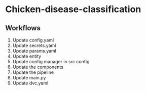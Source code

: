 # Chicken-disease-classification


## Workflows

1. Update config.yaml
2. Update secrets.yaml
3. Update params.yaml
4. Update entity
5. Update config manager in src config
6. Update the components
7. Update the pipeline
8. Update main.py
9. Update dvc.yaml  